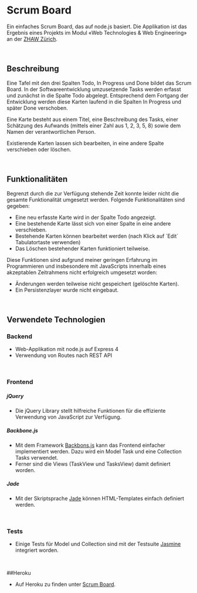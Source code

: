 # Scrum Board

Ein einfaches Scrum Board, das auf node.js basiert. Die Applikation ist das Ergebnis eines Projekts im Modul «Web Technologies & Web Engineering» an der [ZHAW Zürich](http://www.zhaw.ch).

&nbsp;

## Beschreibung

Eine Tafel mit den drei Spalten Todo, In Progress und Done bildet das Scrum Board. In der Softwareentwicklung umzusetzende Tasks werden erfasst und zunächst in die Spalte Todo abgelegt. Entsprechend dem Fortgang der Entwicklung werden diese Karten laufend in die Spalten In Progress und später Done verschoben.

Eine Karte besteht aus einem Titel, eine Beschreibung des Tasks, einer Schätzung des Aufwands (mittels einer Zahl aus 1, 2, 3, 5, 8) sowie dem Namen der verantwortlichen Person.

Existierende Karten lassen sich bearbeiten, in eine andere Spalte verschieben oder löschen.

&nbsp;


## Funktionalitäten

Begrenzt durch die zur Verfügung stehende Zeit konnte leider nicht die gesamte Funktionalität umgesetzt werden. Folgende Funktionalitäten sind gegeben: 

* Eine neu erfasste Karte wird in der Spalte Todo angezeigt.
* Eine bestehende Karte lässt sich von einer Spalte in eine andere verschieben.
* Bestehende Karten können bearbeitet werden (nach Klick auf ´Edit´ Tabulatortaste verwenden)
* Das Löschen bestehender Karten funktioniert teilweise.


Diese Funktionen sind aufgrund meiner geringen Erfahrung im Programmieren und insbesondere mit JavaScripts innerhalb eines akzeptablen Zeitrahmens nicht erfolgreich umgesetzt worden:

* Änderungen werden teilweise nicht gespeichert (gelöschte Karten).
* Ein Persistenzlayer wurde nicht eingebaut.

&nbsp;


## Verwendete Technologien

### Backend

* Web-Applikation mit node.js auf Express 4
* Verwendung von Routes nach REST API

&nbsp;


### Frontend

##### jQuery

* Die jQuery Library stellt hilfreiche Funktionen für die effiziente Verwendung von JavaScript zur Verfügung.


##### Backbone.js

* Mit dem Framework [Backbons.js](http://backbonejs.org) kann das Frontend einfacher implementiert werden. Dazu wird ein Model Task und eine Collection Tasks verwendet.
* Ferner sind die Views (TaskView und TasksView) damit definiert worden.


##### Jade

* Mit der Skriptsprache [Jade](http://jade-lang.com) können HTML-Templates einfach definiert werden.

&nbsp;

### Tests

* Einige Tests für Model und Collection sind mit der Testsuite [Jasmine](http://jasmine.github.io) integriert worden.

&nbsp;


##Heroku

* Auf Heroku zu finden unter [Scrum Board](https://scrumb.herokuapp.com).

